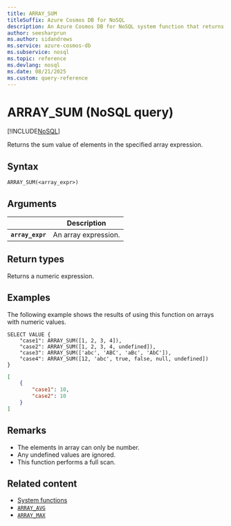 ```yaml
---
title: ARRAY_SUM
titleSuffix: Azure Cosmos DB for NoSQL
description: An Azure Cosmos DB for NoSQL system function that returns the sum value of elements in the specified array expression.
author: seesharprun
ms.author: sidandrews
ms.service: azure-cosmos-db
ms.subservice: nosql
ms.topic: reference
ms.devlang: nosql
ms.date: 08/21/2025
ms.custom: query-reference
---
```


# ARRAY_SUM (NoSQL query)

[!INCLUDE[NoSQL](../../includes/appliesto-nosql.md)]

Returns the sum value of elements in the specified array expression.

## Syntax

```nosql
ARRAY_SUM(<array_expr>)  
```  

## Arguments

| | Description |
| --- | --- |
| **`array_expr`** | An array expression. |

## Return types

Returns a numeric expression.

## Examples

The following example shows the results of using this function on arrays with numeric values.

```nosql
SELECT VALUE {
    "case1": ARRAY_SUM([1, 2, 3, 4]),
    "case2": ARRAY_SUM([1, 2, 3, 4, undefined]),
    "case3": ARRAY_SUM(['abc', 'ABC', 'aBc', 'AbC']),
    "case4": ARRAY_SUM([12, 'abc', true, false, null, undefined])
}
```

```json
[
    {
        "case1": 10,
        "case2": 10
    }
]
```

## Remarks

- The elements in array can only be number.
- Any undefined values are ignored.
- This function performs a full scan.

## Related content

- [System functions](system-functions.yml)
- [`ARRAY_AVG`](array-avg.md)
- [`ARRAY_MAX`](array-max.md)
